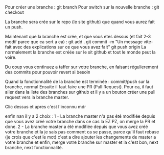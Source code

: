 Pour créer une branche :
git branch <nomDeLaBranche>
Pour switch sur la nouvelle branche :
git checkout <leNomDeLaBranche>

La branche sera crée sur le repo (le site github) que quand vous aurez fait un push.

Maintenant que la branche est crée, et que vous etes dessus (et fait 2-3 modif parce que ca sert a ca) :
git add .
git commit -m "Un message vite-fait avec des explications sur ce que vous avez fait"
git push origin <leNomDelaBranche>
La normalement la branche est créée sur le sit github et tout le monde peut la voire.

Du coup vous continuez a taffer sur votre branche, en faisant régulierement des commits pour pouvoir revert si besoin

Quand la fonctionnalité de la branche est terminée :
commit/push sur la branche, normal
Ensuite il faut faire une PR (Pull Request). Pour ca, il faut aller dans la liste des branches sur github et 
	il y a un bouton créer une pull request vers la branche master.

Clic dessus et apres c'est l'inconnu mdr

enfin nan il y a 2 choix :
	1 - La branche master n'a pas été modifiée depuis que vous avez créé votre branche dans ce cas la EZ PZ, on merge la PR et done.
	2 - La branche master a été modifiée depuis que vous avez créé votre branche et la je sais pas comment ca se passe, 
		parce qu'il faut rebase (je crois que c'est le mot) c'est a dire ajouter les changements de master a votre branche et enfin,
		merge votre branche sur master et la c'est bon, next branche, next fonctionnalité.
